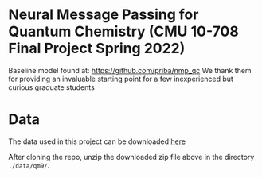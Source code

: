 # Neural Message Passing for Quantum Chemistry (CMU 10-708 Final Project Spring 2022)

Baseline model found at: https://github.com/priba/nmp_qc
We thank them for providing an invaluable starting point for a few inexperienced but curious graduate students 



# Data
The data used in this project can be downloaded [here](https://drive.google.com/file/d/11DR28EFbWWR_EKbVwr-RKMVeLwC2gYft/view?usp=sharing)

After cloning the repo, unzip the downloaded zip file above in the directory `./data/qm9/`.
